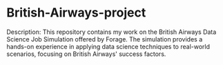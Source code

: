 # British-Airways-project
Description:  This repository contains my work on the British Airways Data Science Job Simulation offered by Forage. The simulation provides a hands-on experience in applying data science techniques to real-world scenarios, focusing on British Airways' success factors.
